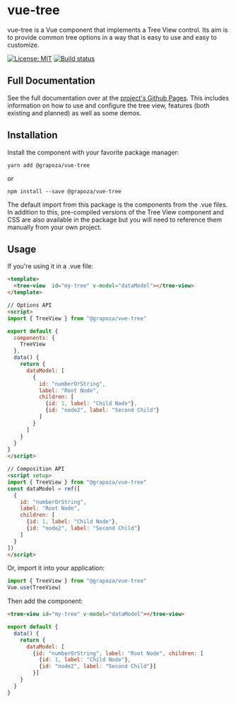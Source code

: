 # vue-tree

vue-tree is a Vue component that implements a Tree View control. Its aim is to provide common tree options in a way that is easy to use and easy to customize.

[![License: MIT](https://img.shields.io/badge/License-MIT-yellow.svg)](https://opensource.org/licenses/MIT)
[![Build status](https://ci.appveyor.com/api/projects/status/j8d19gt0vh16amhh/branch/master?svg=true)](https://ci.appveyor.com/project/Gregg/vue-tree/branch/master)

## Full Documentation

See the full documentation over at the [project's Github Pages](https://grapoza.github.io/vue-tree/). This includes information on how to use and configure the tree view, features (both existing and planned) as well as some demos.

##  Installation

Install the component with your favorite package manager:
```shell
yarn add @grapoza/vue-tree
```
or
```shell
npm install --save @grapoza/vue-tree
```

The default import from this package is the components from the .vue files. In addition to this, pre-compiled versions of the Tree View component and CSS are also available in the package but you will need to reference them manually from your own project.

## Usage

If you're using it in a .vue file:

```html
<template>
  <tree-view  id="my-tree" v-model="dataModel"></tree-view>
</template>

// Options API
<script>
import { TreeView } from "@grapoza/vue-tree"

export default {
  components: {
    TreeView
  },
  data() {
    return {
      dataModel: [
        {
          id: "numberOrString",
          label: "Root Node",
          children: [
            {id: 1, label: "Child Node"},
            {id: "node2", label: "Second Child"}
          ]
        }
      ]
    }
  }
}
</script>

// Composition API
<script setup>
import { TreeView } from "@grapoza/vue-tree"
const dataModel = ref([
  {
    id: "numberOrString",
    label: "Root Node",
    children: [
      {id: 1, label: "Child Node"},
      {id: "node2", label: "Second Child"}
    ]
  }
])
</script>
```

Or, import it into your application:

```javascript
import { TreeView } from "@grapoza/vue-tree"
Vue.use(TreeView)
```
Then add the component:
```html
<tree-view id="my-tree" v-model="dataModel"></tree-view>
```
```javascript
export default {
  data() {
    return {
      dataModel: [
        {id: "numberOrString", label: "Root Node", children: [
          {id: 1, label: "Child Node"},
          {id: "node2", label: "Second Child"}]
        }]
    }
  }
}
```
